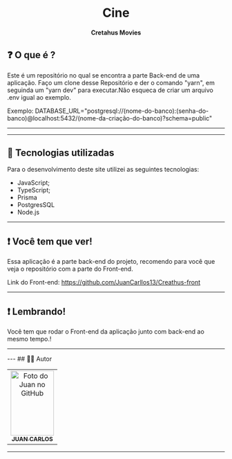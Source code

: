 <h1 align="center">
  <br>Cine
</h1>

<h4 align="center">
  Cretahus Movies
</h4>


## ❓ O que é ?

Este é um repositório no qual se encontra a parte Back-end de uma aplicação. Faço um clone desse Repositório e der o comando "yarn", em seguinda um "yarn dev" para executar.Não esqueca de criar um arquivo .env igual ao exemplo.

Exemplo:
DATABASE_URL="postgresql://(nome-do-banco):(senha-do-banco)@localhost:5432/(nome-da-criação-do-banco)?schema=public"

<hr>

---

## 💼 Tecnologias utilizadas
Para o desenvolvimento deste site utilizei as seguintes tecnologias:

- JavaScript;
- TypeScript;
- Prisma
- PostgresSQL
- Node.js

<hr>

## ❗ Você tem que ver!

Essa aplicação é a parte back-end do projeto, recomendo para você que veja o repositório com a parte do Front-end.

Link do Front-end: https://github.com/JuanCarllos13/Creathus-front
<hr>


## ❗ Lembrando!

Você tem que rodar o Front-end da aplicação junto com back-end ao mesmo tempo.!
<hr>
---
## 👨‍💻  Autor

 <br>
<table>
  <tr>
    <td align="center">
      <a href="https://github.com/JuanCarllos13">
        <img src="https://user-images.githubusercontent.com/86435195/148881183-10c14efa-9cfa-444e-983b-4ebd408e9513.jpeg" width="100px;" height="150px" alt="Foto do Juan no GitHub"/><br>
        <sub>
          <b>JUAN CARLOS</b>
        </sub>
      </a>
    </td>
  </tr>
</table>
</table>
<hr>
